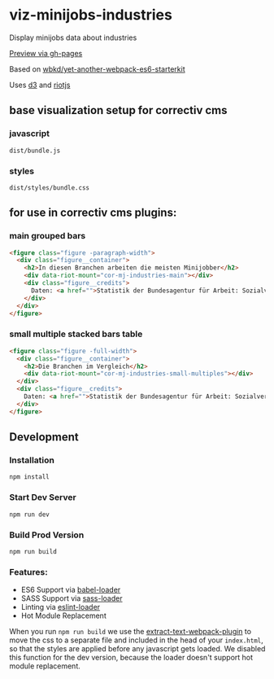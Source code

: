 # viz-minijobs-industries

Display minijobs data about industries

[Preview via gh-pages](https://correctiv.github.io/viz-minijobs-industries/dist/)

Based on [wbkd/yet-another-webpack-es6-starterkit](https://github.com/wbkd/yet-another-webpack-es6-starterkit)

Uses [d3](https://d3js.org) and [riotjs](https://riotjs.com)

## base visualization setup for correctiv cms

### javascript

```
dist/bundle.js
```

### styles

```
dist/styles/bundle.css
```

## for use in correctiv cms plugins:

### main grouped bars

```html
<figure class="figure -paragraph-width">
  <div class="figure__container">
    <h2>In diesen Branchen arbeiten die meisten Minijobber</h2>
    <div data-riot-mount="cor-mj-industries-main"></div>
    <div class="figure__credits">
      Daten: <a href="">Statistik der Bundesagentur für Arbeit: Sozialversicherungspflichtig und geringfügig Beschäftigte nach Wirtschaftszweigen der WZ 2008</a>, Stand: 31.12.2015
    </div>
  </div>
</figure>
```

### small multiple stacked bars table

```html
<figure class="figure -full-width">
  <div class="figure__container">
    <h2>Die Branchen im Vergleich</h2>
    <div data-riot-mount="cor-mj-industries-small-multiples"></div>
  </div>
  <div class="figure__credits">
    Daten: <a href="">Statistik der Bundesagentur für Arbeit: Sozialversicherungspflichtig und geringfügig Beschäftigte nach Wirtschaftszweigen der WZ 2008</a>, Stand: 31.12.2015
  </div>
</figure>
```

## Development

### Installation

```
npm install
```

### Start Dev Server

```
npm run dev
```

### Build Prod Version

```
npm run build
```

### Features:

* ES6 Support via [babel-loader](https://github.com/babel/babel-loader)
* SASS Support via [sass-loader](https://github.com/jtangelder/sass-loader)
* Linting via [eslint-loader](https://github.com/MoOx/eslint-loader)
* Hot Module Replacement

When you run `npm run build` we use the [extract-text-webpack-plugin](https://github.com/webpack/extract-text-webpack-plugin) to move the css to a separate file and included in the head of your `index.html`, so that the styles are applied before any javascript gets loaded. We disabled this function for the dev version, because the loader doesn't support hot module replacement.
